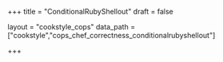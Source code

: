 +++
title = "ConditionalRubyShellout"
draft = false

layout = "cookstyle_cops"
data_path = ["cookstyle","cops_chef_correctness_conditionalrubyshellout"]

+++

<!-- The content of this page is automatically generated from the
cops_chef_correctness_conditionalrubyshellout.yml file in github.com/chef/cookstyle/blob/master/docs-chef-io/data/cookstyle/. -->
